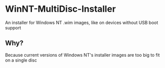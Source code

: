 # WinNT-MultiDisc-Installer
An installer for Windows NT .wim images, like on devices without USB boot support
## Why?
Because current versions of Windows NT's installer images are too big to fit on a single disc
